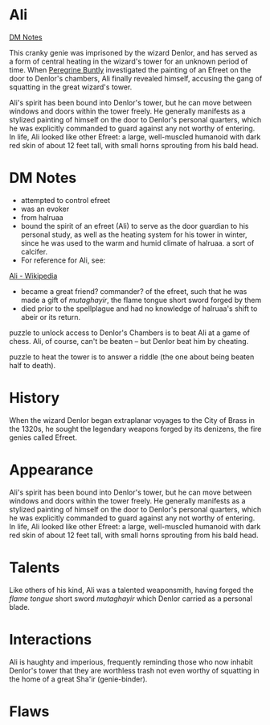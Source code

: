# Ali

[DM Notes](../campaign/pcs/declan-truefire/DM%20Notes.md)

This cranky genie was imprisoned by the wizard Denlor, and has served as a form of central heating in the wizard's tower for an unknown period of time. When [Peregrine Buntly](../Peregrine%20Buntly/%21index.md) investigated the painting of an Efreet on the door to Denlor's chambers, Ali finally revealed himself, accusing the gang of squatting in the great wizard's tower.

Ali's spirit has been bound into Denlor's tower, but he can move between windows and doors within the tower freely. He generally manifests as a stylized painting of himself on the door to Denlor's personal quarters, which he was explicitly commanded to guard against any not worthy of entering. In life, Ali looked like other Efreet: a large, well-muscled humanoid with dark red skin of about 12 feet tall, with small horns sprouting from his bald head.

# DM Notes

- attempted to control efreet
- was an evoker
- from halruaa
- bound the spirit of an efreet (Ali) to serve as the door guardian to his personal study, as well as the heating system for his tower in winter, since he was used to the warm and humid climate of halruaa. a sort of calcifer.
- For reference for Ali, see:

[Ali - Wikipedia](https://en.wikipedia.org/wiki/Ali)

- became a great friend? commander? of the efreet, such that he was made a gift of *mutaghayir*, the flame tongue short sword forged by them
- died prior to the spellplague and had no knowledge of halruaa's shift to abeir or its return.

puzzle to unlock access to Denlor's Chambers is to beat Ali at a game of chess. Ali, of course, can't be beaten – but Denlor beat him by cheating.

puzzle to heat the tower is to answer a riddle (the one about being beaten half to death).

# History

When the wizard Denlor began extraplanar voyages to the City of Brass in the 1320s, he sought the legendary weapons forged by its denizens, the fire genies called Efreet. 

# Appearance

Ali's spirit has been bound into Denlor's tower, but he can move between windows and doors within the tower freely. He generally manifests as a stylized painting of himself on the door to Denlor's personal quarters, which he was explicitly commanded to guard against any not worthy of entering. In life, Ali looked like other Efreet: a large, well-muscled humanoid with dark red skin of about 12 feet tall, with small horns sprouting from his bald head.

# Talents

Like others of his kind, Ali was a talented weaponsmith, having forged the *flame tongue* short sword *mutaghayir* which Denlor carried as a personal blade.

# Interactions

Ali is haughty and imperious, frequently reminding those who now inhabit Denlor's tower that they are worthless trash not even worthy of squatting in the home of a great Sha'ir (genie-binder).

# Flaws
